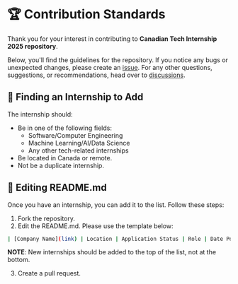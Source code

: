 # 🏆 Contribution Standards

Thank you for your interest in contributing to **Canadian Tech Internship 2025 repository**.

Below, you'll find the guidelines for the repository. If you notice any bugs or unexpected changes, please create an [issue](https://github.com/HassanChowdhry/Canadian-Tech-Internships-2025/issues). For any other questions, suggestions, or recommendations, head over to [discussions](https://github.com/HassanChowdhry/Canadian-Tech-Internships-2025/discussions).

## 🔎 Finding an Internship to Add

The internship should:

- Be in one of the following fields:
  - Software/Computer Engineering
  - Machine Learning/AI/Data Science
  - Any other tech-related internships
- Be located in Canada or remote.
- Not be a duplicate internship.

## 📝 Editing README.md

Once you have an internship, you can add it to the list. Follow these steps:

1. Fork the repository.
2. Edit the README.md. Please use the template below:

  ```bash
  | [Company Name](link) | Location | Application Status | Role | Date Posted |
  ```

  **NOTE**: New internships should be added to the top of the list, not at the bottom.

3. Create a pull request.
